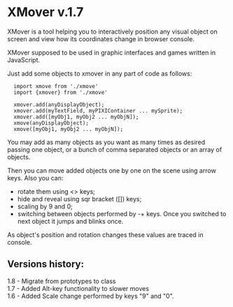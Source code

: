 # XMover v.1.7

XMover is a tool helping you to interactively position any visual object on screen and view how its coordinates change in browser console.

XMover supposed to be used in graphic interfaces and games written in JavaScript.

Just add some objects to xmover in any part of code as follows:

```
  import xmove from './xmove'
  import {xmover} from './xmove'
  
  xmover.add(anyDisplayObject);
  xmover.add(myTextField, myPIXIContainer ... mySprite);
  xmover.add([myObj1, myObj2 ... myObjN]);
  xmove(anyDisplayObject);
  xmove([myObj1, myObj2 ... myObjN]);
```
You may add as many objects as you want as many times as desired passing one object, or a bunch of comma separated objects or an array of objects.

Then you can move added objects one by one on the scene using arrow keys. Also you can:
- rotate them using <> keys;
- hide and reveal using sqr bracket ([]) keys;
- scaling by 9 and 0;
- switching between objects performed by -+ keys. Once you switched to next object it jumps and blinks once.

As object's position and rotation changes these values are traced in console.


## Versions history:
1.8 - Migrate from prototypes to class<br>
1.7 - Added Alt-key functionality to slower moves<br>
1.6 - Added Scale change performed by keys "9" and "0".
